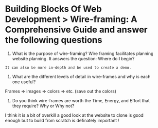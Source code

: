 # Building Blocks Of Web Development > Wire-framing: A Comprehensive Guide and answer the following questions

1.   What is the purpose of wire-framing?
    Wire framing facilitates planning website planning. It answers the question: Where do I begin?

    It can also be more in-depth and be used to create a demo. 

1.  What are the different levels of detail in wire-frames and why is each one useful?

Frames => images => colors => etc.  (save out the colors)


1. Do you think wire-frames are worth the Time, Energy, and Effort that they require? Why or Why not?

I think it is a bit of overkill a good look at the website to clone is good enough but to build from scratch is definately important !